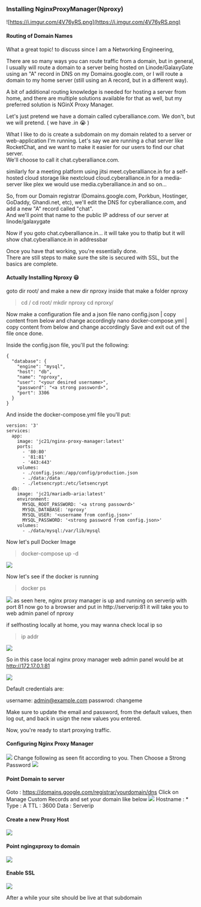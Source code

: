 ### Installing NginxProxyManager(Nproxy)

![https://i.imgur.com/4V76yRS.png](https://i.imgur.com/4V76yRS.png)

#### Routing of Domain Names

What a great topic! to discuss since I am a Networking Engineering,

There are so many ways you can route traffic from a domain, 
but in general, I usually will route a domain to a server being hosted on 
Linode/GalaxyGate using an 
"A" record in DNS on my Domains.google.com, 
or I will route a domain to my home server 
(still using an A record, but in a different way).

A bit of additional routing knowledge is needed 
for hosting a server from home, and there are multiple solutions available 
for that as well, but my preferred solution is NGinX Proxy Manager.

Let's just pretend we have a domain called 
cyberalliance.com.  We don't, but we will pretend. ( we have .in 😭 )

What I like to do is create a subdomain on my domain related to a server or web-application I'm running. 
Let's say we are running a chat server like RocketChat, 
and we want to make it easier for our users to find our chat server.  
We'll choose to call it chat.cyberalliance.com.

similarly for a meeting platform using jitsi meet.cyberalliance.in
for a self-hosted cloud storage like nextcloud cloud.cyberalliance.in
for a media-server like plex we would use media.cyberalliance.in and so on...

So, from our Domain registrar 
(Domains.google.com, Porkbun, Hostinger, GoDaddy, Ghandi.net, etc), 
we'll edit the DNS for cyberalliance.com, and add a new 
"A" record called "chat".  
And we'll point that name to the public IP address of our server at linode/galaxygate

Now if you goto chat.cyberalliance.in... it will take you to thatip but it will show chat.cyberalliance.in in addressbar

Once you have that working, you're essentially done.  
There are still steps to make sure the site is secured with SSL, but the basics are complete.

#### Actually Installing Nproxy 😃

goto dir root/ and make a new dir nproxy
inside that make a folder nproxy

> cd /
> cd root/
> mkdir nproxy
> cd nproxy/

Now make a configuration file and a json file
nano config.json | copy content from below and change accordingly
nano docker-compose.yml | copy content from below and change accordingly
Save and exit out of the file once done.

Inside the config.json file, you'll put the following:

```
{
  "database": {
    "engine": "mysql",
    "host": "db",
    "name": "nproxy",
    "user": "<your desired username>",
    "password": "<a strong password>",
    "port": 3306
  }
}
```

And inside the docker-compose.yml file you'll put:

```
version: '3'
services:
  app:
    image: 'jc21/nginx-proxy-manager:latest'
    ports:
      - '80:80'
      - '81:81'
      - '443:443'
    volumes:
      - ./config.json:/app/config/production.json
      - ./data:/data
      - ./letsencrypt:/etc/letsencrypt
  db:
    image: 'jc21/mariadb-aria:latest'
    environment:
      MYSQL_ROOT_PASSWORD: '<a strong passowrd>'
      MYSQL_DATABASE: 'nproxy'
      MYSQL_USER: '<username from config.json>'
      MYSQL_PASSWORD: '<strong password from config.json>'
    volumes:
      - ./data/mysql:/var/lib/mysql
```

Now let's pull Docker Image

> docker-compose up -d

![](https://i.imgur.com/Y4boQy4.gif)

Now let's see if the docker is running

> docker ps

![](https://i.imgur.com/j9FM36d.png)
as seen here, nginx proxy manager is up and running on serverip with port 81
now go to a browser and put in http://serverip:81
it will take you to web admin panel of nproxy

if selfhosting locally at home, you may wanna check local ip so

> ip addr

![](https://i.imgur.com/nLE63BB.png)

So in this case local nginx proxy manager web admin panel would be at
http://172.17.0.1:81

![](https://i.imgur.com/MnOHLJF.png)

Default credentials are:

username: admin@example.com
passwrod: changeme

Make sure to update the email and password, from the default values, then log out, and back in usign the new values you entered.

Now, you're ready to start proxying traffic.

#### Configuring Nginx Proxy Manager

![](https://i.imgur.com/GMSH6a2.png)
Change following as seen fit according to you.
Then Choose a Strong Password
![](https://i.imgur.com/7VpeeIl.png)

#### Point Domain to server

Goto : https://domains.google.com/registrar/yourdomain/dns
Click on Manage Custom Records
and set your domain like below
![](https://i.imgur.com/qWiW3XP.png)
Hostname : * Type : A TTL : 3600 Data : Serverip

#### Create a new Proxy Host

![](https://i.imgur.com/E7QLvyr.png)

#### Point ngingxproxy to domain

![](https://i.imgur.com/qkY7aYL.png)

#### Enable SSL

![](https://i.imgur.com/uBrAwVD.png)

After a while your site should be live at that subdomain